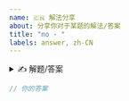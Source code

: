 ```yaml
---
name: 🇨🇳 解法分享
about: 分享你对于某题的解法/答案
title: "no - "
labels: answer, zh-CN
---
```


<details>
<summary>✍️ 解题/答案</summary>

使用你的要解决的题号作为 Issue 标题的开头。

例如：
`12 - 我的一行解法`

</details>

```ts
// 你的答案
```

<!--分享你的解题思路-->